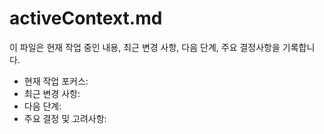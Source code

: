 # activeContext.md

이 파일은 현재 작업 중인 내용, 최근 변경 사항, 다음 단계, 주요 결정사항을 기록합니다.

- 현재 작업 포커스:
- 최근 변경 사항:
- 다음 단계:
- 주요 결정 및 고려사항: 